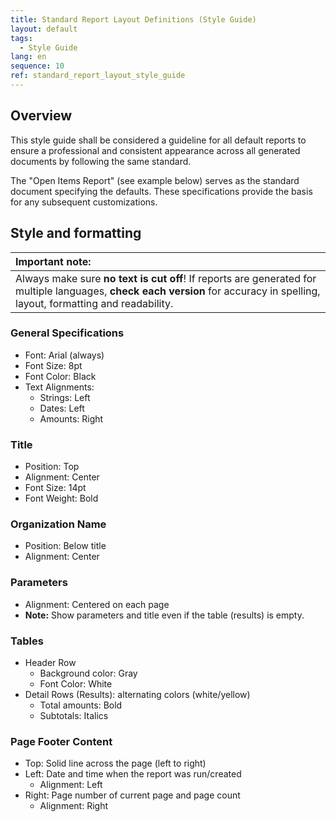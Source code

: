 ```yaml
---
title: Standard Report Layout Definitions (Style Guide)
layout: default
tags:
  - Style Guide
lang: en
sequence: 10
ref: standard_report_layout_style_guide
---
```


<!--
See original issue comment: https://github.com/metasfresh/me03/issues/12117#issuecomment-1149880160
-->

## Overview
This style guide shall be considered a guideline for all default reports to ensure a professional and consistent appearance across all generated documents by following the same standard.

The "Open Items Report" (see example below) serves as the standard document specifying the defaults. These specifications provide the basis for any subsequent customizations.

## Style and formatting

| **Important note:** |
| :--- |
| Always make sure **no text is cut off**! If reports are generated for multiple languages, **check each version** for accuracy in spelling, layout, formatting and readability. |

### General Specifications
- Font: Arial (always)
- Font Size: 8pt
- Font Color: Black
- Text Alignments:
    - Strings: Left
    - Dates: Left
    - Amounts: Right

### Title
- Position: Top
- Alignment: Center
- Font Size: 14pt
- Font Weight: Bold

### Organization Name
- Position: Below title
- Alignment: Center

### Parameters
- Alignment: Centered on each page
- **Note:** Show parameters and title even if the table (results) is empty.

### Tables
- Header Row
    - Background color: Gray
    - Font Color: White
- Detail Rows (Results): alternating colors (white/yellow)
    - Total amounts: Bold
    - Subtotals: Italics

### Page Footer Content
- Top: Solid line across the page (left to right)
- Left: Date and time when the report was run/created
    - Alignment: Left
- Right: Page number of current page and page count
    - Alignment: Right

